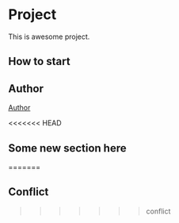 # Project
This is awesome project.
## How to start

## Author
[Author](author.md)

<<<<<<< HEAD
## Some new section here
=======
## Conflict
>>>>>>> conflict
